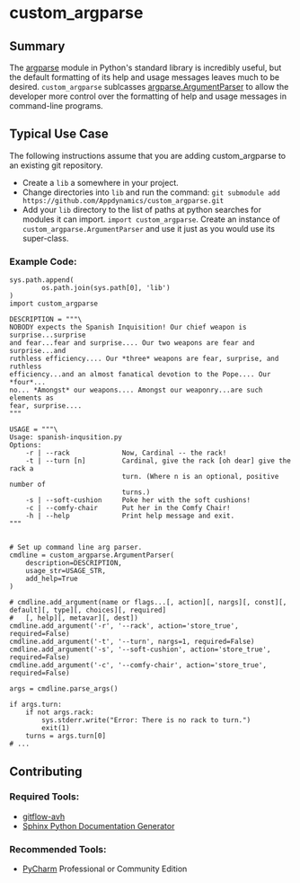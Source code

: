 # custom_argparse

## Summary

The [argparse](https://docs.python.org/2/library/argparse.html) module in Python's standard library is incredibly useful, but the default formatting of its help and usage messages leaves much to be desired.  `custom_argparse` sublcasses [argparse.ArgumentParser](https://docs.python.org/2/library/argparse.html#argparse.ArgumentParser) to allow the developer more control over the formatting of help and usage messages in command-line programs.

## Typical Use Case

The following instructions assume that you are adding custom_argparse to an existing git repository.

* Create a `lib` a somewhere in your project.
* Change directories into `lib` and run the command: `git submodule add https://github.com/Appdynamics/custom_argparse.git`
* Add your `lib` directory to the list of paths at python searches for modules it can import.  `import custom_argparse`.  Create an instance of `custom_argparse.ArgumentParser` and use it just as you would use its super-class.

### Example Code:

```
sys.path.append(
        os.path.join(sys.path[0], 'lib')
)
import custom_argparse

DESCRIPTION = """\
NOBODY expects the Spanish Inquisition! Our chief weapon is surprise...surprise
and fear...fear and surprise.... Our two weapons are fear and surprise...and
ruthless efficiency.... Our *three* weapons are fear, surprise, and ruthless
efficiency...and an almost fanatical devotion to the Pope.... Our *four*...
no... *Amongst* our weapons.... Amongst our weaponry...are such elements as
fear, surprise....
"""

USAGE = """\
Usage: spanish-inqusition.py
Options:
    -r | --rack             Now, Cardinal -- the rack!
    -t | --turn [n]         Cardinal, give the rack [oh dear] give the rack a
                            turn. (Where n is an optional, positive number of
                            turns.)
    -s | --soft-cushion     Poke her with the soft cushions!
    -c | --comfy-chair      Put her in the Comfy Chair!
    -h | --help             Print help message and exit.
"""


# Set up command line arg parser.
cmdline = custom_argparse.ArgumentParser(
    description=DESCRIPTION,
    usage_str=USAGE_STR,
    add_help=True
)

# cmdline.add_argument(name or flags...[, action][, nargs][, const][, default][, type][, choices][, required]
#   [, help][, metavar][, dest])
cmdline.add_argument('-r', '--rack', action='store_true', required=False)
cmdline.add_argument('-t', '--turn', nargs=1, required=False)
cmdline.add_argument('-s', '--soft-cushion', action='store_true', required=False)
cmdline.add_argument('-c', '--comfy-chair', action='store_true', required=False)

args = cmdline.parse_args()

if args.turn:
    if not args.rack:
        sys.stderr.write("Error: There is no rack to turn.")
        exit(1)
    turns = args.turn[0]
# ...
```


## Contributing

### Required Tools:

* [gitflow-avh](https://github.com/petervanderdoes/gitflow-avh)
* [Sphinx Python Documentation Generator](http://www.sphinx-doc.org/en/stable/install.html)

### Recommended Tools:

* [PyCharm](https://www.jetbrains.com/pycharm/) Professional or Community Edition